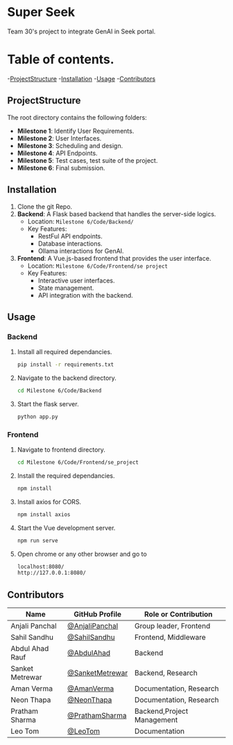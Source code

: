 # Super Seek

Team 30's project to integrate GenAI in Seek portal.

# Table of contents.

-[ProjectStructure](#projectStructure)
-[Installation](#installation)
-[Usage](#usage)
-[Contributors](#contributors)

## ProjectStructure

The root directory contains the following folders:

- **Milestone 1**: Identify User Requirements.
- **Milestone 2**: User Interfaces.
- **Milestone 3**: Scheduling and design.
- **Milestone 4**: API Endpoints.
- **Milestone 5**: Test cases, test suite of the project.
- **Milestone 6**: Final submission.

## Installation

1. Clone the git Repo.
2. **Backend**: A Flask based backend that handles the server-side logics.
    - Location: `Milestone 6/Code/Backend/`
    - Key Features: 
        - RestFul API endpoints.
        - Database interactions.
        - Ollama interactions for GenAI.
3. **Frontend**: A Vue.js-based frontend that provides the user interface.
    - Location: `Milestone 6/Code/Frontend/se project`
    - Key Features:
        - Interactive user interfaces.
        - State management.
        - API integration with the backend.

## Usage

### Backend

1. Install all required dependancies.
    ```bash
    pip install -r requirements.txt
2. Navigate to the backend directory.
    ```bash
    cd Milestone 6/Code/Backend
3. Start the flask server.
    ```bash
    python app.py

### Frontend
1. Navigate to frontend directory.
    ```bash
    cd Milestone 6/Code/Frontend/se_project
2. Install the required dependancies.
    ```bash
    npm install
3. Install axios for CORS.
    ```bash
    npm install axios
4. Start the Vue development server.
    ```bash
    npm run serve

5. Open chrome or any other browser and go to
    ```bash
    localhost:8080/
    http://127.0.0.1:8080/

## Contributors

| Name                  | GitHub Profile                                   | Role or Contribution      |
|-----------------------|--------------------------------------------------|---------------------------|
| Anjali Panchal        | [@AnjaliPanchal](https://github.com/anjali088)   | Group leader, Frontend    |
| Sahil Sandhu          | [@SahilSandhu](https://github.com/Sandhu16117)   | Frontend, Middleware      |
| Abdul Ahad Rauf       | [@AbdulAhad](https://github.com/AbdulAhadRauf)   | Backend                   |
| Sanket Metrewar       | [@SanketMetrewar](https://github.com/SanketM05)  | Backend, Research         |
| Aman Verma            | [@AmanVerma](https://github.com/amanverma6376)   | Documentation, Research   |
| Neon Thapa            | [@NeonThapa](https://github.com/NeonThapa)       | Documentation, Research   |
| Pratham Sharma        | [@PrathamSharma](https://github.com/pratham1-s)  | Backend,Project Management|
| Leo Tom               | [@LeoTom](https://github.com/select-case)        | Documentation             |


